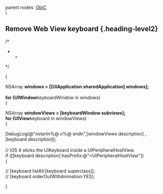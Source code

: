 parent nodes: [ObjC](ObjC.html)\
\

Remove Web View keyboard {.heading-level2}
------------------------

/\*

-   -   

\*/

{

NSArray **windows = [[UIApplication sharedApplication] windows];\
 \
 for (UIWindow**keyboardWindow in windows)\
 {

NSArray **windowViews = [keyboardWindow subviews];\
 for (UIView**keyboard in windowViews)\
 {

DebugLog(@"nstartn%@ n%@ endn",[windowViews description] ,[keyboard
description]);\
 \
 // iOS 4 sticks the UIKeyboard inside a UIPeripheralHostView.\
 if ([[keyboard description] hasPrefix:@"\<UIPeripheralHostView"]) \
 {

// [keyboard listAll:[keyboard superclass]];\
 // [keyboard orderOutWithAnimation:YES];

}
